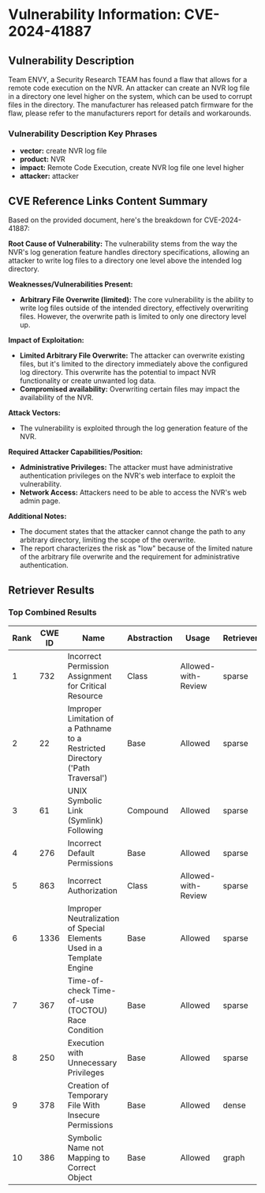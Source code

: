 # Vulnerability Information: CVE-2024-41887

## Vulnerability Description
Team ENVY, a Security Research TEAM has found a flaw that allows for a remote code execution on the NVR. An attacker can create an NVR log file in a directory one level higher on the system, which can be used to corrupt files in the directory. The manufacturer has released patch firmware for the flaw, please refer to the manufacturers report for details and workarounds.

### Vulnerability Description Key Phrases
- **vector:** create NVR log file
- **product:** NVR
- **impact:** Remote Code Execution, create NVR log file one level higher
- **attacker:** attacker

## CVE Reference Links Content Summary
Based on the provided document, here's the breakdown for CVE-2024-41887:

**Root Cause of Vulnerability:**
The vulnerability stems from the way the NVR's log generation feature handles directory specifications, allowing an attacker to write log files to a directory one level above the intended log directory.

**Weaknesses/Vulnerabilities Present:**
- **Arbitrary File Overwrite (limited):** The core vulnerability is the ability to write log files outside of the intended directory, effectively overwriting files. However, the overwrite path is limited to only one directory level up.

**Impact of Exploitation:**
- **Limited Arbitrary File Overwrite:** The attacker can overwrite existing files, but it's limited to the directory immediately above the configured log directory. This overwrite has the potential to impact NVR functionality or create unwanted log data.
- **Compromised availability:** Overwriting certain files may impact the availability of the NVR.

**Attack Vectors:**
- The vulnerability is exploited through the log generation feature of the NVR.

**Required Attacker Capabilities/Position:**
- **Administrative Privileges:** The attacker must have administrative authentication privileges on the NVR's web interface to exploit the vulnerability.
- **Network Access:** Attackers need to be able to access the NVR's web admin page.

**Additional Notes:**
- The document states that the attacker cannot change the path to any arbitrary directory, limiting the scope of the overwrite.
- The report characterizes the risk as "low" because of the limited nature of the arbitrary file overwrite and the requirement for administrative authentication.

## Retriever Results

### Top Combined Results

| Rank | CWE ID | Name | Abstraction | Usage  | Retrievers | Individual Scores |
|------|--------|------|-------------|-------|------------|-------------------|
| 1 | 732 | Incorrect Permission Assignment for Critical Resource | Class | Allowed-with-Review | sparse | 0.130 |
| 2 | 22 | Improper Limitation of a Pathname to a Restricted Directory ('Path Traversal') | Base | Allowed | sparse | 0.129 |
| 3 | 61 | UNIX Symbolic Link (Symlink) Following | Compound | Allowed | sparse | 0.129 |
| 4 | 276 | Incorrect Default Permissions | Base | Allowed | sparse | 0.126 |
| 5 | 863 | Incorrect Authorization | Class | Allowed-with-Review | sparse | 0.126 |
| 6 | 1336 | Improper Neutralization of Special Elements Used in a Template Engine | Base | Allowed | sparse | 0.125 |
| 7 | 367 | Time-of-check Time-of-use (TOCTOU) Race Condition | Base | Allowed | sparse | 0.125 |
| 8 | 250 | Execution with Unnecessary Privileges | Base | Allowed | sparse | 0.124 |
| 9 | 378 | Creation of Temporary File With Insecure Permissions | Base | Allowed | dense | 0.519 |
| 10 | 386 | Symbolic Name not Mapping to Correct Object | Base | Allowed | graph | 0.002 |

